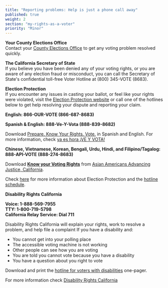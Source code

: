 ```yaml
---
title: "Reporting problems: Help is just a phone call away"
published: true
weight: 2
section: "my-rights-as-a-voter"
priority: "Minor"
---
```


**Your County Elections Office**  
Contact your [County Elections Office](#section-election-office-contact) to get any voting problem resolved quickly.  

**The California Secretary of State**  
If you believe you have been denied any of your voting rights, or you are aware of any election fraud or misconduct, you can call the Secretary of State's confidential toll-free Voter Hotline at (800) 345-VOTE (8683).  

**Election Protection**  
If you encounter any issues in casting your ballot, or feel like your rights were violated, visit the [Election Protection website](https://www.866ourvote.org/) or call one of the hotlines below to get help resolving your dispute and reporting your claim.  

**English: 866-OUR-VOTE (866-687-8683)**  

**Spanish & English: 888-Ve-Y-Vota (888-839-8682)**  

Download [Prepare. Know Your Rights. Vote.](https://drive.google.com/file/d/0B0h2E_kd8S-LOU1Sd3gwajRKVHo1X1g1WjFGdWwxWkJ1cmY0/view?usp=sharing) in Spanish and English. For more information, check [ya es hora ¡VE Y VOTA!](http://veyvota.yaeshora.info/state?id=0005)  

**Chinese, Vietnamese, Korean, Bengali, Urdu, Hindi, and Filipino/Tagalog: 888-API-VOTE (888-274-8683)**  

Download **[Know your Voting Rights](https://drive.google.com/file/d/1V_jqLtKIbf3fzlD3RtvvjXeq2TxBX3XX/view)** from [Asian Americans Advancing Justice, California](http://www.advancingjustice-alc.org/know-your-voting-rights/).  

Check [here](http://www.866ourvote.org/) for more information about Election Protection and the [hotline schedule](http://www.866ourvote.org/pages/2016-live-hotline-hours-and-dates).  

**Disability Rights California**  

**Voice: 1-888-569-7955  
TTY: 1-800-719-5798  
California Relay Service: Dial 711**  

Disability Rights California will explain your rights, work to resolve a problem, and help file a complaint If you have a disability and:  
- You cannot get into your polling place  
- The accessible voting machine is not working  
- Other people can see how you are voting  
- You are told you cannot vote because you have a disability  
- You have a question about you right to vote  

Download and print the [hotline for voters with disabilities](https://drive.google.com/file/d/16hakbOjXla2Nr57X0nfOjYkMjI366eUW/view?usp=sharing) one-pager.

For more information check [Disability Rights California](http://www.disabilityrightsca.org/pubs/PublicationsVoting.htm)  
